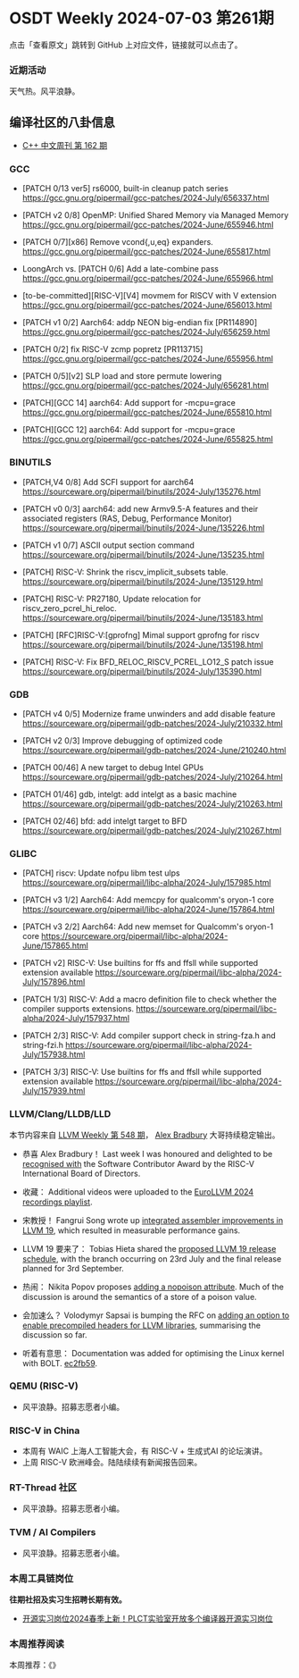 # OSDT Weekly 2024-07-03 第261期

点击「查看原文」跳转到 GitHub 上对应文件，链接就可以点击了。

### 近期活动

天气热。风平浪静。

## 编译社区的八卦信息

- [C++ 中文周刊 第 162 期](https://mp.weixin.qq.com/s/wPUDphozf84NS5LE3G1QTQ)

### GCC

- [PATCH 0/13 ver5] rs6000, built-in cleanup patch series
  https://gcc.gnu.org/pipermail/gcc-patches/2024-July/656337.html

- [PATCH v2 0/8] OpenMP: Unified Shared Memory via Managed Memory
  https://gcc.gnu.org/pipermail/gcc-patches/2024-June/655946.html

- [PATCH 0/7][x86] Remove vcond{,u,eq}<mode> expanders.
  https://gcc.gnu.org/pipermail/gcc-patches/2024-June/655817.html

- LoongArch vs. [PATCH 0/6] Add a late-combine pass
  https://gcc.gnu.org/pipermail/gcc-patches/2024-June/655966.html

- [to-be-committed][RISC-V][V4] movmem for RISCV with V extension
  https://gcc.gnu.org/pipermail/gcc-patches/2024-June/656013.html

- [PATCH v1 0/2] Aarch64: addp NEON big-endian fix [PR114890]
  https://gcc.gnu.org/pipermail/gcc-patches/2024-July/656259.html

- [PATCH 0/2] fix RISC-V zcmp popretz [PR113715]
  https://gcc.gnu.org/pipermail/gcc-patches/2024-June/655956.html

- [PATCH 0/5][v2] SLP load and store permute lowering
  https://gcc.gnu.org/pipermail/gcc-patches/2024-July/656281.html

- [PATCH][GCC 14] aarch64: Add support for -mcpu=grace
  https://gcc.gnu.org/pipermail/gcc-patches/2024-June/655810.html

- [PATCH][GCC 12] aarch64: Add support for -mcpu=grace
  https://gcc.gnu.org/pipermail/gcc-patches/2024-June/655825.html


### BINUTILS

- [PATCH,V4 0/8] Add SCFI support for aarch64
  https://sourceware.org/pipermail/binutils/2024-July/135276.html

- [PATCH v0 0/3] aarch64: add new Armv9.5-A features and their associated registers (RAS, Debug, Performance Monitor)
  https://sourceware.org/pipermail/binutils/2024-June/135226.html

- [PATCH v1 0/7] ASCII output section command
  https://sourceware.org/pipermail/binutils/2024-June/135235.html

- [PATCH] RISC-V: Shrink the riscv_implicit_subsets table.
  https://sourceware.org/pipermail/binutils/2024-June/135129.html

- [PATCH] RISC-V: PR27180, Update relocation for riscv_zero_pcrel_hi_reloc.
  https://sourceware.org/pipermail/binutils/2024-June/135183.html

- [PATCH] [RFC]RISC-V:[gprofng] Mimal support gprofng for riscv
  https://sourceware.org/pipermail/binutils/2024-June/135198.html

- [PATCH] RISC-V: Fix BFD_RELOC_RISCV_PCREL_LO12_S patch issue
  https://sourceware.org/pipermail/binutils/2024-July/135390.html


### GDB


- [PATCH v4 0/5] Modernize frame unwinders and add disable feature
  https://sourceware.org/pipermail/gdb-patches/2024-July/210332.html

- [PATCH v2 0/3] Improve debugging of optimized code
  https://sourceware.org/pipermail/gdb-patches/2024-June/210240.html

- [PATCH 00/46] A new target to debug Intel GPUs
  https://sourceware.org/pipermail/gdb-patches/2024-July/210264.html

- [PATCH 01/46] gdb, intelgt: add intelgt as a basic machine
  https://sourceware.org/pipermail/gdb-patches/2024-July/210263.html

- [PATCH 02/46] bfd: add intelgt target to BFD
  https://sourceware.org/pipermail/gdb-patches/2024-July/210267.html


### GLIBC

- [PATCH] riscv: Update nofpu libm test ulps
  https://sourceware.org/pipermail/libc-alpha/2024-July/157985.html

- [PATCH v3 1/2] Aarch64: Add memcpy for qualcomm's oryon-1 core
  https://sourceware.org/pipermail/libc-alpha/2024-June/157864.html

- [PATCH v3 2/2] Aarch64: Add new memset for Qualcomm's oryon-1 core
  https://sourceware.org/pipermail/libc-alpha/2024-June/157865.html

- [PATCH v2] RISC-V: Use builtins for ffs and ffsll while supported extension available
  https://sourceware.org/pipermail/libc-alpha/2024-July/157896.html

- [PATCH 1/3] RISC-V: Add a macro definition file to check whether the compiler supports extensions.
  https://sourceware.org/pipermail/libc-alpha/2024-July/157937.html

- [PATCH 2/3] RISC-V: Add compiler support check in string-fza.h and string-fzi.h
  https://sourceware.org/pipermail/libc-alpha/2024-July/157938.html

- [PATCH 3/3] RISC-V: Use builtins for ffs and ffsll while supported extension available
  https://sourceware.org/pipermail/libc-alpha/2024-July/157939.html

### LLVM/Clang/LLDB/LLD

本节内容来自 [LLVM Weekly 第 548 期](http://llvmweekly.org/issue/548)，
[Alex Bradbury](https://www.linkedin.com/in/alex-bradbury/) 大哥持续稳定输出。

* 恭喜 Alex Bradbury！ Last week I was honoured and delighted to be [recognised with](https://www.linkedin.com/feed/update/urn:li:activity:7212466966312202241/) the Software Contributor Award by the RISC-V International Board of Directors.

* 收藏： Additional videos were uploaded to the [EuroLLVM 2024 recordings playlist](https://www.youtube.com/playlist?list=PL_R5A0lGi1ADpNfgC8SHm9O73s3PfeJGo).

* 宋教授！ Fangrui Song wrote up [integrated assembler improvements in LLVM 19](https://maskray.me/blog/2024-06-30-integrated-assembler-improvements-in-llvm-19), which resulted in measurable performance gains.

* LLVM 19 要来了： Tobias Hieta shared the [proposed LLVM 19 release schedule](https://discourse.llvm.org/t/llvm-19-release-schedule-and-planning/79828), with the branch occurring on 23rd July and the final release planned for 3rd September.

* 热闹： Nikita Popov proposes [adding a nopoison attribute](https://discourse.llvm.org/t/rfc-add-nopoison-attribute-metadata/79833).  Much of the discussion is around the semantics of a store of a poison value.

* 会加速么？ Volodymyr Sapsai is bumping the RFC on [adding an option to enable precompiled headers for LLVM libraries](https://discourse.llvm.org/t/rfc-cmake-adding-an-option-to-enable-precompiled-headers-for-llvm-libraries/78925/5), summarising the discussion so far.

* 听着有意思： Documentation was added for optimising the Linux kernel with BOLT.
  [ec2fb59](https://github.com/llvm/llvm-project/commit/ec2fb59e6c12).

### QEMU (RISC-V)

- 风平浪静。招募志愿者小编。

### RISC-V in China

- 本周有 WAIC 上海人工智能大会，有 RISC-V + 生成式AI 的论坛演讲。
- 上周 RISC-V 欧洲峰会。陆陆续续有新闻报告回来。

### RT-Thread 社区

- 风平浪静。招募志愿者小编。

### TVM / AI Compilers

- 风平浪静。招募志愿者小编。

### 本周工具链岗位

**往期社招及实习生招聘长期有效。**

- [开源实习岗位2024春季上新！PLCT实验室开放多个编译器开源实习岗位](https://mp.weixin.qq.com/s/D-l7hE2S-21NCAZsVqPzMA)

### 本周推荐阅读

本周推荐：《》
